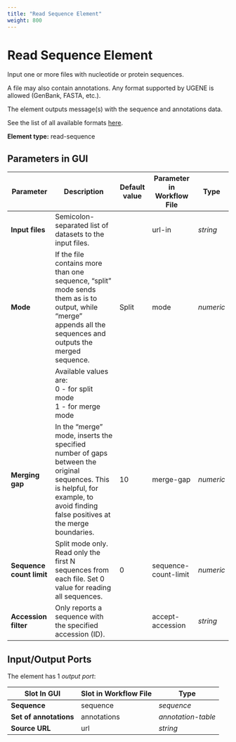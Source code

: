 ```yaml
---
title: "Read Sequence Element"
weight: 800
---
```


# Read Sequence Element

Input one or more files with nucleotide or protein sequences.

A file may also contain annotations. Any format supported by UGENE is allowed (GenBank, FASTA, etc.).

The element outputs message(s) with the sequence and annotations data.

See the list of all available formats [here](https://local.ugene.unipro.ru/wiki/display/UUOUM27/Appendix+A.+Supported+File+Formats).

**Element type:** read-sequence

## Parameters in GUI

| Parameter              | Description                                                                                                                  | Default value | Parameter in Workflow File | Type   |
|------------------------|------------------------------------------------------------------------------------------------------------------------------|---------------|----------------------------|--------|
| **Input files**        | Semicolon-separated list of datasets to the input files.                                                                     |               | url-in                     | _string_  |
| **Mode**               | If the file contains more than one sequence, “split” mode sends them as is to output, while “merge” appends all the sequences and outputs the merged sequence. | Split         | mode                       | _numeric_ |
|                        | Available values are: <br> 0 - for split mode <br> 1 - for merge mode                                                        |               |                            |        |
| **Merging gap**        | In the “merge” mode, inserts the specified number of gaps between the original sequences. This is helpful, for example, to avoid finding false positives at the merge boundaries. | 10            | merge-gap                  | _numeric_ |
| **Sequence count limit** | Split mode only. Read only the first N sequences from each file. Set 0 value for reading all sequences.                      | 0             | sequence-count-limit       | _numeric_ |
| **Accession filter**   | Only reports a sequence with the specified accession (ID).                                                                     |               | accept-accession           | _string_  |

## Input/Output Ports

The element has 1 _output port_:

| Slot In GUI          | Slot in Workflow File   | Type               |
|----------------------|-------------------------|--------------------|
| **Sequence**         | sequence                | _sequence_         |
| **Set of annotations** | annotations             | _annotation-table_ |
| **Source URL**       | url                     | _string_           |